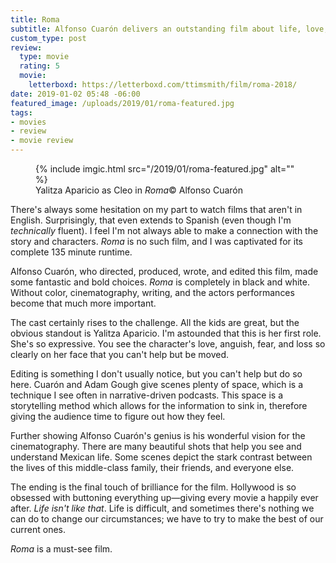 ```yaml
---
title: Roma
subtitle: Alfonso Cuarón delivers an outstanding film about life, love, and loss
custom_type: post
review:
  type: movie
  rating: 5
  movie:
    letterboxd: https://letterboxd.com/ttimsmith/film/roma-2018/
date: 2019-01-02 05:48 -06:00
featured_image: /uploads/2019/01/roma-featured.jpg
tags:
- movies
- review
- movie review
---
```


<figure class="extendout">
  {% include imgic.html src="/2019/01/roma-featured.jpg" alt="" %}
  <figcaption>Yalitza Aparicio as Cleo in <em>Roma</em><span class="image__copyright">&copy; Alfonso Cuarón</span></figcaption>
</figure>

There's always some hesitation on my part to watch films that aren't in English. Surprisingly, that even extends to Spanish (even though I'm *technically* fluent). I feel I'm not always able to make a connection with the story and characters. *Roma* is no such film, and I was captivated for its complete 135 minute runtime.

Alfonso Cuarón, who directed, produced, wrote, and edited this film, made some fantastic and bold choices. *Roma* is completely in black and white. Without color, cinematography, writing, and the actors performances become that much more important.

The cast certainly rises to the challenge. All the kids are great, but the obvious standout is Yalitza Aparicio. I'm astounded that this is her first role. She's so expressive. You see the character's love, anguish, fear, and loss so clearly on her face that you can't help but be moved.

Editing is something I don't usually notice, but you can't help but do so here. Cuarón and Adam Gough give scenes plenty of space, which is a technique I see often in narrative-driven podcasts. This space is a storytelling method which allows for the information to sink in, therefore giving the audience time to figure out how they feel.

Further showing Alfonso Cuarón's genius is his wonderful vision for the cinematography. There are many beautiful shots that help you see and understand Mexican life. Some scenes depict the stark contrast between the lives of this middle-class family, their friends, and everyone else.

The ending is the final touch of brilliance for the film. Hollywood is so obsessed with buttoning everything up—giving every movie a happily ever after. *Life isn't like that*. Life is difficult, and sometimes there's nothing we can do to change our circumstances; we have to try to make the best of our current ones.

*Roma* is a must-see film.
